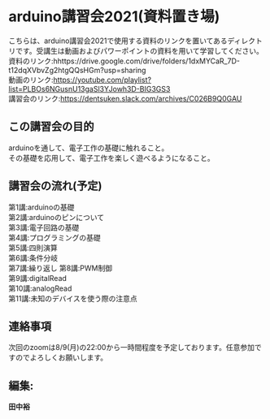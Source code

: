
# arduino講習会2021(資料置き場) 
こちらは、arduino講習会2021で使用する資料のリンクを置いてあるディレクトリです。受講生は動画およびパワーポイントの資料を用いて学習してください。
資料のリンク:hhttps://drive.google.com/drive/folders/1dxMYCaR_7D-t12dqXVbvZg2htgQQsHGm?usp=sharing  
動画のリンク:https://youtube.com/playlist?list=PLBOs6NGusnU13gaSl3YJowh3D-BIG3GS3  
講習会のリンク:https://dentsuken.slack.com/archives/C026B9Q0GAU
  
## この講習会の目的  
arduinoを通して、電子工作の基礎に触れること。  
その基礎を応用して、電子工作を楽しく遊べるようになること。
## 講習会の流れ(予定)
第1講:arduinoの基礎  
第2講:arduinoのピンについて   
第3講:電子回路の基礎   
第4講:プログラミングの基礎  
第5講:四則演算   
第6講:条件分岐  
第7講:繰り返し
第8講:PWM制御  
第9講:digitalRead    
第10講:analogRead  
第11講:未知のデバイスを使う際の注意点
　　
## 連絡事項  
次回のzoomは8/9(月)の22:00から一時間程度を予定しております。任意参加ですのでよろしくお願いします。


## 編集:
**田中裕**  

